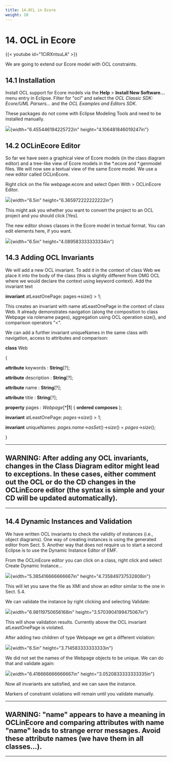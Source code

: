 ```yaml
---
title: 14.OCL in Ecore
weight: 10
---
```



# 14. OCL in Ecore

{{< youtube id="1CiRXntsuLA" >}}


We are going to extend our Ecore model with OCL constraints.

## 14.1 Installation

Install OCL support for Ecore models via the **Help** \> **Install New Software...​** menu entry in Eclipse. Filter for "ocl" and select the *OCL Classic SDK: Ecore/UML Parsers...* and the *OCL Examples and Editors SDK*.

These packages do not come with Eclipse Modeling Tools and need to be installed manually.

![](media/media/image47.png){width="6.455446194225722in" height="4.106481846019247in"}

## 14.2 OCLinEcore Editor

So far we have seen a graphical view of Ecore models (in the class diagram editor) and a tree-like view of Ecore models in the \*.ecore and \*.genmodel files. We will now see a textual view of the same Ecore model. We use a new editor called OCLinEcore.

Right click on the file webpage.ecore and select Open With \> OCLinEcore Editor.

![](media/media/image48.png){width="6.5in" height="6.365972222222222in"}

This might ask you whether you want to convert the project to an OCL project and you should click \[Yes\].

The new editor shows classes in the Ecore model in textual format. You can edit elements here, if you want.

![](media/media/image49.png){width="6.5in" height="4.089583333333334in"}

## 14.3 Adding OCL Invariants

We will add a new OCL invariant. To add it in the context of class Web we place it into the body of the class (this is slightly different from OMG OCL where we would declare the context using keyword context). Add the invariant text

**invariant** atLeastOnePage: pages-\>size() \> 1;

This creates an invariant with name atLeastOnePage in the context of class Web. It already demonstrates navigation (along the composition to class Webpage via rolename pages), aggregation using OCL operation size(), and comparison operators "\<".

We can add a further invariant uniqueNames in the same class with navigation, access to attributes and comparison:

**class** Web

{

**attribute** keywords : **String**\[?\];

**attribute** description : **String**\[?\];

**attribute** name : **String**\[?\];

**attribute** title : **String**\[?\];

**property** pages : *Webpage*\[\***\|1**\] { **ordered** **composes** };

**invariant** atLeastOnePage: *pages*-\>*size*() \> 1;

**invariant** uniqueNames: *pages*.*name*-\>*asSet*()-\>*size*() = *pages*-\>*size*();

}

  --------------------------------------------------------------------------------------------------------------------------------------------------------------------------------------------------------------------------------------------------------------------
  WARNING: After adding any OCL invariants, changes in the Class Diagram editor might lead to exceptions. In these cases, either comment out the OCL or do the CD changes in the OCLinEcore editor (the syntax is simple and your CD will be updated automatically).
  --------------------------------------------------------------------------------------------------------------------------------------------------------------------------------------------------------------------------------------------------------------------

  --------------------------------------------------------------------------------------------------------------------------------------------------------------------------------------------------------------------------------------------------------------------

## 14.4 Dynamic Instances and Validation

We have written OCL invariants to check the validity of instances (i.e., object diagrams). One way of creating instances is using the generated editor from Sect. 5. Another way that does not require us to start a second Eclipse is to use the Dynamic Instance Editor of EMF.

From the OCLinEcore editor you can click on a class, right click and select Create Dynamic Instance...

![](media/media/image50.png){width="5.385416666666667in" height="4.735849737532808in"}

This will let you save the file as XMI and show an editor similar to the one in Sect. 5.4.

We can validate the instance by right clicking and selecting Validate:

![](media/media/image51.png){width="6.98119750656168in" height="3.5703904199475067in"}

This will show validation results. Currently above the OCL invariant atLeastOnePage is violated.

After adding two children of type Webpage we get a different violation:

![](media/media/image52.png){width="6.5in" height="3.714583333333333in"}

We did not set the names of the Webpage objects to be unique. We can do that and validate again:

![](media/media/image53.png){width="6.416666666666667in" height="3.0520833333333335in"}

Now all invariants are satisfied, and we can save the instance.

Markers of constraint violations will remain until you validate manually.

  --------------------------------------------------------------------------------------------------------------------------------------------------------------------------------------------------
  WARNING: "name" appears to have a meaning in OCLinEcore and comparing attributes with name "name" leads to strange error messages. Avoid these attribute names (we have them in all classes...).
  --------------------------------------------------------------------------------------------------------------------------------------------------------------------------------------------------

  --------------------------------------------------------------------------------------------------------------------------------------------------------------------------------------------------
